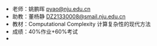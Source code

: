 - 老师：姚鹏晖 pyao@nju.edu.cn
- 助教：董杨静 DZ21330008@smail.nju.edu.cn
- 教材：Computational Complexity 计算复杂性的现代方法
- 成绩：40%作业+60%考试
-